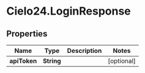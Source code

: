 # Cielo24.LoginResponse

## Properties

Name | Type | Description | Notes
------------ | ------------- | ------------- | -------------
**apiToken** | **String** |  | [optional] 


